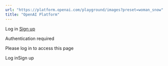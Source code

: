 ```yaml
---
url: "https://platform.openai.com/playground/images?preset=woman_snow"
title: "OpenAI Platform"
---
```


Log in [Sign up](https://platform.openai.com/signup)

Authentication required

Please log in to access this page

Log inSign up